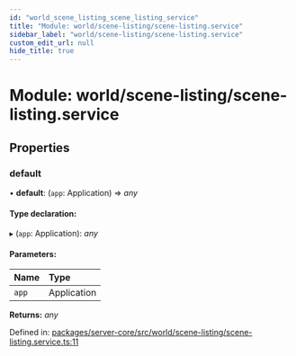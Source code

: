 ```yaml
---
id: "world_scene_listing_scene_listing_service"
title: "Module: world/scene-listing/scene-listing.service"
sidebar_label: "world/scene-listing/scene-listing.service"
custom_edit_url: null
hide_title: true
---
```


# Module: world/scene-listing/scene-listing.service

## Properties

### default

• **default**: (`app`: Application) => *any*

#### Type declaration:

▸ (`app`: Application): *any*

#### Parameters:

Name | Type |
:------ | :------ |
`app` | Application |

**Returns:** *any*

Defined in: [packages/server-core/src/world/scene-listing/scene-listing.service.ts:11](https://github.com/xr3ngine/xr3ngine/blob/716a06460/packages/server-core/src/world/scene-listing/scene-listing.service.ts#L11)
